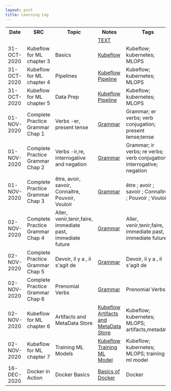 ```yaml
---
layout: post
title: Learning Log
--- 
```


<table class='mytable'>
  <tr>
    <th>Date</th>
    <th>SRC</th>
    <th>Topic</th>
    <th>Notes</th>
    <th>Tags</th>
    <th>Misc</th>
  </tr>
  <tr>
    <td></td>
    <td></td>
    <td></td>
    <td><a href=''>TEXT</a></td>
    <td></td>
    <td></td>  
  </tr>
  <tr>
    <td>31-OCT-2020</td>
    <td>Kubeflow for ML chapter 3</td>
    <td>Basics</td>
    <td><a href='https://github.com/kinjaldand/Kubernetes/blob/main/Kubeflow/Kubeflow.txt'>Kubeflow</a></td>
    <td>Kubeflow; kubernetes; MLOPS</td>
    <td></td>  
  </tr>
  <tr>
    <td>31-OCT-2020</td>
    <td>Kubeflow for ML chapter 4</td>
    <td>Pipelines</td>
    <td><a href='https://github.com/kinjaldand/Kubernetes/blob/main/Kubeflow/KubeflowPipeline.txt'>Kubeflow Pipeline</a></td>
    <td>Kubeflow; kubernetes; MLOPS</td>
    <td></td>  
  </tr> 
  <tr>
    <td>31-OCT-2020</td>
    <td>Kubeflow for ML chapter 5</td>
    <td>Data Prep</td>
    <td><a href='https://github.com/kinjaldand/Kubernetes/blob/main/Kubeflow/KubeflowPipeline.txt'>Kubeflow Pipeline</a></td>
    <td>Kubeflow; kubernetes; MLOPS</td>
    <td></td>  
  </tr>
  <tr>
    <td>01-NOV-2020</td>
    <td>Complete Practice Grammar Chap 1</td>
    <td>Verbs -er, present tense</td>
    <td><a href='https://github.com/kinjaldand/FTrial/blob/main/FrenchGrammar.txt'>Grammar</a></td>
    <td>Grammar; er verbs; verb conjugation; present tense;tense</td>
    <td></td>  
  </tr>
  <tr>
    <td>01-NOV-2020</td>
    <td>Complete Practice Grammar Chap 2</td>
    <td>Verbs -ir,re, interrogative and negation</td>
    <td><a href='https://github.com/kinjaldand/FTrial/blob/main/FrenchGrammar.txt'>Grammar</a></td>
    <td>Grammar; ir verbs; re verbs; verb conjugation; interrogative; negation</td>
    <td></td>  
  </tr>
  <tr>
    <td>01-NOV-2020</td>
    <td>Complete Practice Grammar Chap 3</td>
    <td>être, avoir, savoir, Connaître, Pouvoir, Vouloir</td>
    <td><a href='https://github.com/kinjaldand/FTrial/blob/main/FrenchGrammar.txt'>Grammar</a></td>
    <td>être ;  avoir ;  savoir ;  Connaître ;  Pouvoir ;  Vouloir</td>
    <td></td>  
  </tr>
  <tr>
    <td>02-NOV-2020</td>
    <td>Complete Practice Grammar Chap 4</td>
    <td>Aller, venir,tenir,faire, immediate past, immediate future</td>
    <td><a href='https://github.com/kinjaldand/FTrial/blob/main/FrenchGrammar.txt'>Grammar</a></td>
    <td>Aller, venir,tenir,faire, immediate past, immediate future</td>
    <td></td>  
  </tr>
  <tr>
    <td>02-NOV-2020</td>
    <td>Complete Practice Grammar Chap 5</td>
    <td>Devoir, il y a , il s'agit de</td>
    <td><a href='https://github.com/kinjaldand/FTrial/blob/main/FrenchGrammar.txt'>Grammar</a></td>
    <td>Devoir, il y a , il s'agit de</td>
    <td></td>  
  </tr>
  <tr>
    <td>02-NOV-2020</td>
    <td>Complete Practice Grammar Chap 6</td>
    <td>Prenomial Verbs</td>
    <td><a href='https://github.com/kinjaldand/FTrial/blob/main/FrenchGrammar.txt'>Grammar</a></td>
    <td>Prenomial Verbs</td>
    <td></td>  
  </tr>
  <tr>
    <td>02-NOV-2020</td>
    <td>Kubeflow for ML chapter 6</td>
    <td>Artifacts and MetaData Store</td>
    <td><a href='https://github.com/kinjaldand/Kubernetes/blob/main/Kubeflow/Kubeflow.txt'>Kubeflow Artifacts and MetaData Store</a></td>
    <td>Kubeflow; kubernetes; MLOPS; artifacts,metadata</td>
    <td></td>  
  </tr>
  <tr>
    <td>02-NOV-2020</td>
    <td>Kubeflow for ML chapter 7</td>
    <td>Training ML Models</td>
    <td><a href='https://github.com/kinjaldand/Kubernetes/blob/main/Kubeflow/Kubeflow.txt'>Kubeflow Training ML Model</a></td>
    <td>Kubeflow; kubernetes; MLOPS; training ml model</td>
    <td></td>  
  </tr>
  <tr>
    <td>16-DEC-2020</td>
    <td>Docker in Action</td>
    <td>Docker Basics</td>
    <td><a href='https://github.com/kinjaldand/Kubernetes/blob/main/Docker/Chap1_2.txt'>Basics of Docker</a></td>
    <td>Docker</td>
    <td></td>  
  </tr>
</table>
